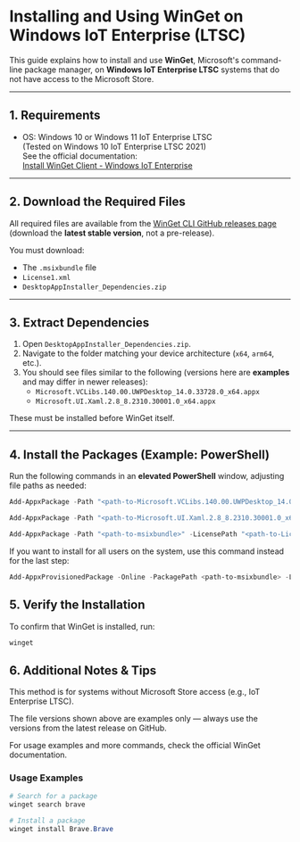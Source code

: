 # Installing and Using WinGet on Windows IoT Enterprise (LTSC)

This guide explains how to install and use **WinGet**, Microsoft's command-line package manager, on **Windows IoT Enterprise LTSC** systems that do not have access to the Microsoft Store.

---

## 1. Requirements
- OS: Windows 10 or Windows 11 IoT Enterprise LTSC  
  (Tested on Windows 10 IoT Enterprise LTSC 2021)  
  See the official documentation:  
  [Install WinGet Client - Windows IoT Enterprise](https://learn.microsoft.com/en-us/windows/iot/iot-enterprise/deployment/install-winget-windows-iot)

---

## 2. Download the Required Files

All required files are available from the [WinGet CLI GitHub releases page](https://github.com/microsoft/winget-cli/releases) (download the **latest stable version**, not a pre-release).

You must download:
- The `.msixbundle` file  
- `License1.xml`  
- `DesktopAppInstaller_Dependencies.zip`  

---

## 3. Extract Dependencies

1. Open `DesktopAppInstaller_Dependencies.zip`.  
2. Navigate to the folder matching your device architecture (`x64`, `arm64`, etc.).  
3. You should see files similar to the following (versions here are **examples** and may differ in newer releases):
   - `Microsoft.VCLibs.140.00.UWPDesktop_14.0.33728.0_x64.appx`  
   - `Microsoft.UI.Xaml.2.8_8.2310.30001.0_x64.appx`  

These must be installed before WinGet itself.

---

## 4. Install the Packages (Example: PowerShell)

Run the following commands in an **elevated PowerShell** window, adjusting file paths as needed:

```powershell
Add-AppxPackage -Path "<path-to-Microsoft.VCLibs.140.00.UWPDesktop_14.0.33728.0_x64.appx>"
```
```powershell
Add-AppxPackage -Path "<path-to-Microsoft.UI.Xaml.2.8_8.2310.30001.0_x64.appx>"
```
```powershell
Add-AppxPackage -Path "<path-to-msixbundle>" -LicensePath "<path-to-License1.xml>"
```
If you want to install for all users on the system, use this command instead for the last step:
```powershell
Add-AppxProvisionedPackage -Online -PackagePath <path-to-msixbundle> -LicensePath <path-to-License1.xml>
```

## 5. Verify the Installation
To confirm that WinGet is installed, run:
```powershell
winget
```

## 6. Additional Notes & Tips
This method is for systems without Microsoft Store access (e.g., IoT Enterprise LTSC).

The file versions shown above are examples only — always use the versions from the latest release on GitHub.

For usage examples and more commands, check the official WinGet documentation.

### Usage Examples
```powershell
# Search for a package
winget search brave

# Install a package
winget install Brave.Brave
```